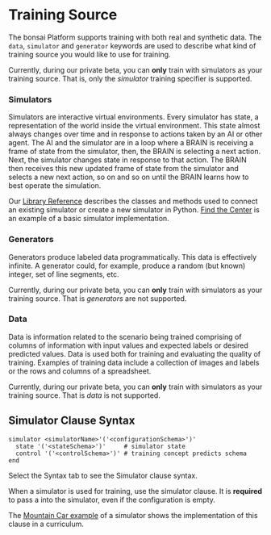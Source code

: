 # Training Source

The bonsai Platform supports training with both real and synthetic data. The `data`, `simulator` and `generator` keywords are used to describe what kind of training source you would like to use for training.

<aside class="notice">
Currently, during our private beta, you can <b>only</b> train with simulators as your training source. That is, only the <i>simulator</i> training specifier is supported.
</aside>

### Simulators

Simulators are interactive virtual environments. Every simulator has state, a representation of the world inside the virtual environment. This state almost always changes over time and in response to actions taken by an AI or other agent. The AI and the simulator are in a loop where a BRAIN is receiving a frame of state from the simulator, then, the BRAIN is selecting a next action. Next, the simulator changes state in response to that action. The BRAIN then receives this new updated frame of state from the simulator and selects a new next action, so on and so on until the BRAIN learns how to best operate the simulation.

Our [Library Reference][1] describes the classes and methods used to connect an existing simulator or create a new simulator in Python. [Find the Center][2] is an example of a basic simulator implementation.

### Generators

Generators produce labeled data programmatically. This data is effectively infinite. A generator could, for example, produce a random (but known) integer, set of line segments, etc.

<aside class="notice">
Currently, during our private beta, you can <b>only</b> train with simulators as your training source. That is <i>generators</i> are not supported.
</aside>

### Data

Data is information related to the scenario being trained comprising of columns of information with input values and expected labels or desired predicted values. Data is used both for training and evaluating the quality of training. Examples of training data include a collection of images and labels or the rows and columns of a spreadsheet.

<aside class="notice">
Currently, during our private beta, you can <b>only</b> train with simulators as your training source. That is <i>data</i> is not supported.
</aside>

## Simulator Clause Syntax

```inkling--syntax
simulator <simulatorName>'('<configurationSchema>')' 
  state '('<stateSchema>')'     # simulator state
  control '('<controlSchema>')' # training concept predicts schema
end
```

Select the Syntax tab to see the Simulator clause syntax.

When a simulator is used for training, use the simulator clause. It is **required** to pass a <configurationSchema> into the simulator, even if the configuration is empty.

The [Mountain Car example][3] of a simulator shows the implementation of this clause in a curriculum.

[1]: ./library-reference.html
[2]: ./../examples.html#find-the-center-example
[3]: #curriculum
